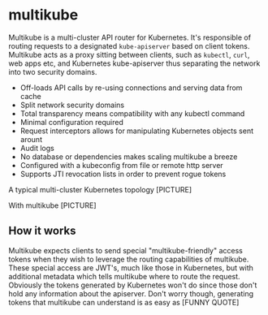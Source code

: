 # multikube

Multikube is a multi-cluster API router for Kubernetes. It's responsible of routing requests to a designated `kube-apiserver` based on client tokens. Multikube acts as a proxy sitting between clients, such as `kubectl`, `curl`, web apps etc, and Kubernetes kube-apiserver thus separating the network into two security domains.

* Off-loads API calls by re-using connections and serving data from cache
* Split network security domains
* Total transparency means compatibility with any kubectl command
* Minimal configuration required
* Request interceptors allows for manipulating Kubernetes objects sent arount
* Audit logs 
* No database or dependencies makes scaling multikube a breeze 
* Configured with a kubeconfig from file or remote http server
* Supports JTI revocation lists in order to prevent rogue tokens

A typical multi-cluster Kubernetes topology
[PICTURE]

With multikube
[PICTURE]

## How it works

Multikube expects clients to send special "multikube-friendly" access tokens when they wish to leverage the routing capabilities of multikube. These special access are JWT's, much like those in Kubernetes, but with additional metadata which tells multikube where to route the request. Obviously the tokens generated by Kubernetes won't do since those don't hold any information about the apiserver. Don't worry though, generating tokens that multikube can understand is as easy as [FUNNY QUOTE]

